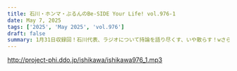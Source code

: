 ```yaml
---
title: 石川・ホンマ・ぶるんのBe-SIDE Your Life! vol.976-1
date: May 7, 2025
tags: ['2025', 'May 2025', 'vol.976']
draft: false
summary: 1月31日収録回！石川代表、ラジオについて持論を語り尽くす、いや散らす！wさらに「青春文化祭」制作裏エピソードをお届け（もうみんな知ってるね...汗）
---
```


http://project-phi.ddo.jp/ishikawa/ishikawa976_1.mp3